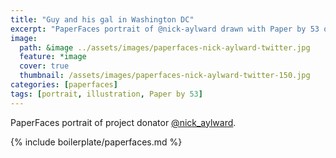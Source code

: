 ```yaml
---
title: "Guy and his gal in Washington DC"
excerpt: "PaperFaces portrait of @nick-aylward drawn with Paper by 53 on an iPad."
image: 
  path: &image ../assets/images/paperfaces-nick-aylward-twitter.jpg 
  feature: *image
  cover: true
  thumbnail: /assets/images/paperfaces-nick-aylward-twitter-150.jpg
categories: [paperfaces]
tags: [portrait, illustration, Paper by 53]
---
```


PaperFaces portrait of project donator [@nick_aylward](https://twitter.com/nick_aylward).

{% include boilerplate/paperfaces.md %}
